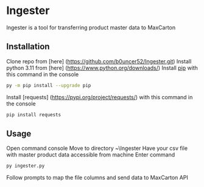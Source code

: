 # Ingester
Ingester is a tool for transferring product master data to MaxCarton

## Installation
Clone repo from [here] (https://github.com/b0uncer52/Ingester.git)
Install python 3.11 from [here] (https://www.python.org/downloads/)
Install [pip](https://pip.pypa.io/en/stable/) with this command in the console 
```bash
py -m pip install --upgrade pip
```
Install [requests] (https://pypi.org/project/requests/) with this command in the console
```bash
pip install requests
```

## Usage 
Open command console 
Move to directory ~\Ingester
Have your csv file with master product data accessible from machine
Enter command 
```bash
py ingester.py
```
Follow prompts to map the file columns and send data to MaxCarton API